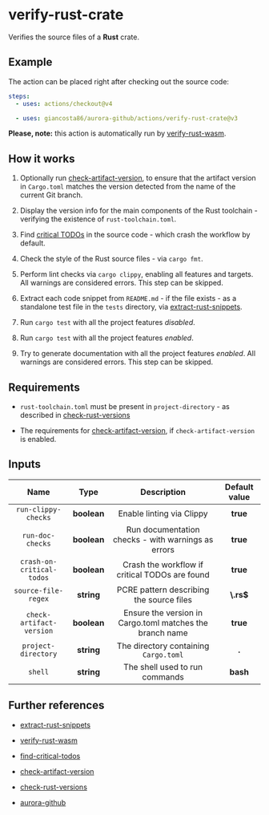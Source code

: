 # verify-rust-crate

Verifies the source files of a **Rust** crate.

## Example

The action can be placed right after checking out the source code:

```yaml
steps:
  - uses: actions/checkout@v4

  - uses: giancosta86/aurora-github/actions/verify-rust-crate@v3
```

**Please, note:** this action is automatically run by [verify-rust-wasm](../verify-rust-wasm/README.md).

## How it works

1. Optionally run [check-artifact-version](../check-artifact-version/README.md), to ensure that the artifact version in `Cargo.toml` matches the version detected from the name of the current Git branch.

1. Display the version info for the main components of the Rust toolchain - verifying the existence of `rust-toolchain.toml`.

1. Find [critical TODOs](../find-critical-todos/README.md) in the source code - which crash the workflow by default.

1. Check the style of the Rust source files - via `cargo fmt`.

1. Perform lint checks via `cargo clippy`, enabling all features and targets. All warnings are considered errors. This step can be skipped.

1. Extract each code snippet from `README.md` - if the file exists - as a standalone test file in the `tests` directory, via [extract-rust-snippets](../extract-rust-snippets/README.md).

1. Run `cargo test` with all the project features _disabled_.

1. Run `cargo test` with all the project features _enabled_.

1. Try to generate documentation with all the project features _enabled_. All warnings are considered errors. This step can be skipped.

## Requirements

- `rust-toolchain.toml` must be present in `project-directory` - as described in [check-rust-versions](../check-rust-versions/README.md)

- The requirements for [check-artifact-version](../check-artifact-version/README.md), if `check-artifact-version` is enabled.

## Inputs

|           Name            |    Type     |                       Description                        | Default value |
| :-----------------------: | :---------: | :------------------------------------------------------: | :-----------: |
|    `run-clippy-checks`    | **boolean** |                Enable linting via Clippy                 |   **true**    |
|     `run-doc-checks`      | **boolean** |    Run documentation checks - with warnings as errors    |   **true**    |
| `crash-on-critical-todos` | **boolean** |      Crash the workflow if critical TODOs are found      |   **true**    |
|    `source-file-regex`    | **string**  |         PCRE pattern describing the source files         |  **\\.rs$**   |
| `check-artifact-version`  | **boolean** | Ensure the version in Cargo.toml matches the branch name |   **true**    |
|    `project-directory`    | **string**  |          The directory containing `Cargo.toml`           |     **.**     |
|          `shell`          | **string**  |              The shell used to run commands              |   **bash**    |

## Further references

- [extract-rust-snippets](../extract-rust-snippets/README.md)

- [verify-rust-wasm](../verify-rust-wasm/README.md)

- [find-critical-todos](../find-critical-todos/README.md)

- [check-artifact-version](../check-artifact-version/README.md)

- [check-rust-versions](../check-rust-versions/README.md)

- [aurora-github](../../README.md)
